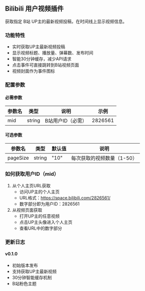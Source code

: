 ## Bilibili 用户视频插件

获取指定 B站 UP主的最新视频投稿，在时间线上显示视频信息。

### 功能特性

- 实时获取UP主最新视频投稿
- 显示视频标题、播放量、弹幕数、发布时间
- 智能30分钟缓存，减少API请求
- 点击事件可直接跳转到B站视频页面
- 视频封面作为事件图标

### 配置参数

#### 必需参数

| 参数名     | 类型     | 说明         | 示例      |
|---------|--------|------------|---------|
| mid | string | B站用户ID（必需） | 2826561 |

#### 可选参数

| 参数名      | 类型     | 默认值  | 说明              |
|----------|--------|------|-----------------|
| pageSize | string | "10" | 每次获取的视频数量（1-50） |

### 如何获取用户ID（mid）

1. 从个人主页URL获取
    - 访问UP主的个人主页
    - URL格式：https://space.bilibili.com/2826561/
    - 数字部分即为用户ID：2826561
2. 从视频页面获取
    - 打开UP主的任意视频
    - 点击UP主头像进入个人主页
    - 查看URL中的数字部分

### 更新日志

#### v0.1.0

  - 初始版本发布
  - 支持获取UP主最新视频
  - 30分钟智能缓存机制
  - B站粉色主题
